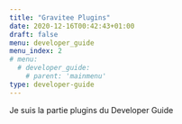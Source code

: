 ```yaml
---
title: "Gravitee Plugins"
date: 2020-12-16T00:42:43+01:00
draft: false
menu: developer_guide
menu_index: 2
# menu:
  # developer_guide:
    # parent: 'mainmenu'
type: developer-guide
---
```


Je suis la partie plugins du Developer Guide
